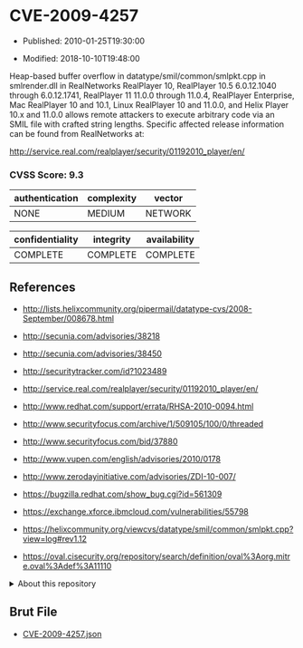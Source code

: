 # CVE-2009-4257

- Published: 2010-01-25T19:30:00

- Modified: 2018-10-10T19:48:00

Heap-based buffer overflow in datatype/smil/common/smlpkt.cpp in smlrender.dll in RealNetworks RealPlayer 10, RealPlayer 10.5 6.0.12.1040 through 6.0.12.1741, RealPlayer 11 11.0.0 through 11.0.4, RealPlayer Enterprise, Mac RealPlayer 10 and 10.1, Linux RealPlayer 10 and 11.0.0, and Helix Player 10.x and 11.0.0 allows remote attackers to execute arbitrary code via an SMIL file with crafted string lengths. Specific affected release information can be found from RealNetworks at: 

http://service.real.com/realplayer/security/01192010_player/en/

### CVSS Score: **9.3**

| authentication | complexity | vector |
| --- | --- | --- |
| NONE | MEDIUM | NETWORK |

| confidentiality | integrity | availability |
| --- | --- | --- |
| COMPLETE | COMPLETE | COMPLETE |

## References

* http://lists.helixcommunity.org/pipermail/datatype-cvs/2008-September/008678.html

* http://secunia.com/advisories/38218

* http://secunia.com/advisories/38450

* http://securitytracker.com/id?1023489

* http://service.real.com/realplayer/security/01192010_player/en/

* http://www.redhat.com/support/errata/RHSA-2010-0094.html

* http://www.securityfocus.com/archive/1/509105/100/0/threaded

* http://www.securityfocus.com/bid/37880

* http://www.vupen.com/english/advisories/2010/0178

* http://www.zerodayinitiative.com/advisories/ZDI-10-007/

* https://bugzilla.redhat.com/show_bug.cgi?id=561309

* https://exchange.xforce.ibmcloud.com/vulnerabilities/55798

* https://helixcommunity.org/viewcvs/datatype/smil/common/smlpkt.cpp?view=log#rev1.12

* https://oval.cisecurity.org/repository/search/definition/oval%3Aorg.mitre.oval%3Adef%3A11110

<details>
<summary>About this repository</summary> 

  This repository is part of the project [Live Hack CVE](https://github.com/Live-Hack-CVE). Main website can be found [www.live-hack.org](https://www.live-hack.org) 
  
  Made by [Sn0wAlice](https://github.com/Sn0wAlice) for the people that care about security and need to have a feed of the latest CVEs. Hope you enjoy it, don't forget to star the repo and follow me on [Twitter](https://twitter.com/Sn0wAlice) and [Github](https://github.com/Sn0wAlice). And that is my [personnal website](https://www.alice-snow.me/)

  - [Home Page](https://github.com/Live-Hack-CVE)
  - [Framework](https://github.com/Live-Hack-CVE/cve-framework)
  - [CVE database](https://github.com/Live-Hack-CVE/full_database)
  - [Changelog](https://github.com/Live-Hack-CVE/Changelog)
</details>

## Brut File

* [CVE-2009-4257.json](https://raw.githubusercontent.com/Live-Hack-CVE/full_database/main/cves/2009/CVE-2009-4257.json)

